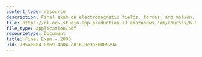 ```yaml
---
content_type: resource
description: Final exam on electromagnetic fields, forces, and motion.
file: https://ol-ocw-studio-app-production.s3.amazonaws.com/courses/6-641-electromagnetic-fields-forces-and-motion-spring-2005/735ae8840b694a04c8160e3a3000879a_final1.pdf
file_type: application/pdf
resourcetype: Document
title: Final Exam - 2003
uid: 735ae884-0b69-4a04-c816-0e3a3000879a
---
```


